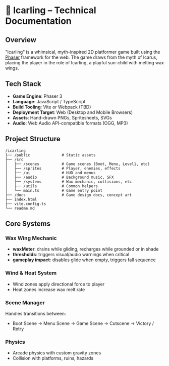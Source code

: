 # 📘 Icarling – Technical Documentation

## Overview

"Icarling" is a whimsical, myth-inspired 2D platformer game built using the [Phaser](https://phaser.io/) framework for the web. The game draws from the myth of Icarus, placing the player in the role of Icarling, a playful sun-child with melting wax wings.

## Tech Stack

- **Game Engine**: Phaser 3
- **Language**: JavaScript / TypeScript
- **Build Tooling**: Vite or Webpack (TBD)
- **Deployment Target**: Web (Desktop and Mobile Browsers)
- **Assets**: Hand-drawn PNGs, Spritesheets, SVGs
- **Audio**: Web Audio API-compatible formats (OGG, MP3)

## Project Structure

```text
/icarling
├── /public              # Static assets
├── /src
│   ├── /scenes          # Game scenes (Boot, Menu, Level1, etc)
│   ├── /sprites         # Player, enemies, effects
│   ├── /ui              # HUD and menus
│   ├── /audio           # Background music, SFX
│   ├── /systems         # Wax mechanic, collisions, etc
│   ├── /utils           # Common helpers
│   └── main.ts          # Game entry point
├── /docs                # Game design docs, concept art
├── index.html
├── vite.config.ts
└── readme.md
```

## Core Systems

### Wax Wing Mechanic

- **waxMeter**: drains while gliding, recharges while grounded or in shade
- **thresholds**: triggers visual/audio warnings when critical
- **gameplay impact**: disables glide when empty, triggers fall sequence

### Wind & Heat System

- Wind zones apply directional force to player
- Heat zones increase wax melt rate

### Scene Manager

Handles transitions between:

- Boot Scene → Menu Scene → Game Scene → Cutscene → Victory / Retry

### Physics

- Arcade physics with custom gravity zones
- Collision with platforms, ruins, hazards

